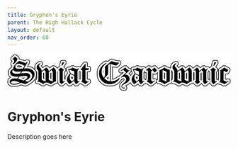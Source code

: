 ```yaml
---
title: Gryphon's Eyrie
parent: The High Hallack Cycle
layout: default
nav_order: 60
---
```


![Witch World](../../assets/img/swiat_czarownic.png "Witch World")

# Gryphon's Eyrie

Description goes here
